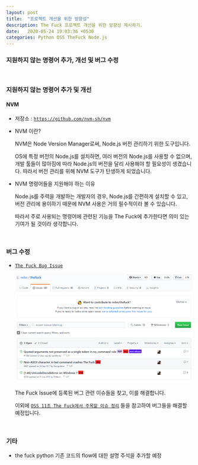 ```yaml
---
layout: post
title:  "프로젝트 개선을 위한 방향성"
description: The Fuck 프로젝트 개선을 위한 방향성 제시하기.
date:   2020-05-24 19:03:36 +0530
categories: Python OSS TheFuck Node.js
---
```


### 지원하지 않는 명령어 추가, 개선 및 버그 수정

&nbsp;&nbsp;&nbsp;&nbsp;

### 지원하지 않는 명령어 추가 및 개선

#### NVM

 - 저장소 : [`https://github.com/nvm-sh/nvm`](https://github.com/nvm-sh/nvm)

 - NVM 이란?

    NVM은 Node Version Manager로써, Node.js 버전 관리하기 위한 도구입니다.

    OS에 특정 버전의 Node.js를 설치하면, 여러 버전의 Node.js를 사용할 수 없으며, 개발 툴들이 많아짐에 따라 Node.js의 버전을 달리 사용해야 할 필요성이 생겼습니다. 따라서 버전 관리를 위해 NVM 도구가 탄생하게 되었습니다.

 - NVM 명령어들을 지원해야 하는 이유

    Node.js를 주력을 개발하는 개발자의 경우, Node.js를 간편하게 설치할 수 있고, 버전 관리에 용이하기 때문에 NVM 사용은 거의 필수적이라 볼 수 있습니다. 

    따라서 주로 사용되는 명령어에 관련된 기능을 The Fuck에 추가한다면 의미 있는 기여가 될 것이라 생각합니다.

&nbsp;&nbsp;&nbsp;&nbsp;

### 버그 수정

 - [`The Fuck Bug Issue`](https://github.com/nvbn/thefuck/issues?q=is%3Aopen+is%3Aissue+label%3Abug)

   ![The Fuck Bug Issue Image](https://raw.githubusercontent.com/Jokuna/Jokuna.github.io/master/openbug.png)
   
   The Fuck Issue에 등록된 버그 관련 이슈들을 찾고, 이를 해결합니다.

   이외에 [`OSS 11조 The Fuck에서 주목할 이슈 정리`](https://20-1-skku-oss.github.io/2020-1-OSS-11/thefuck/issues/) 들을 참고하여 버그들을 해결할 예정입니다.

&nbsp;&nbsp;&nbsp;&nbsp;

### 기타

   - the fuck python 기존 코드의 flow에 대한 설명 주석을 추가할 예정

&nbsp;&nbsp;&nbsp;&nbsp;